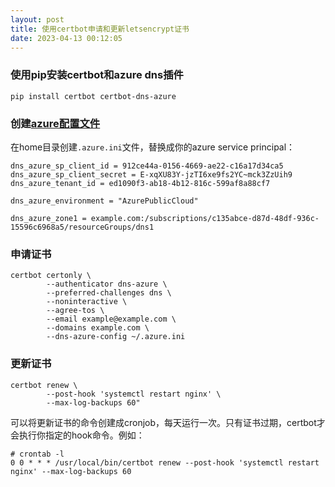 ```yaml
---
layout: post
title: 使用certbot申请和更新letsencrypt证书
date: 2023-04-13 00:12:05
---
```


### 使用pip安装certbot和azure dns插件

```
pip install certbot certbot-dns-azure
```


### 创建[azure配置文件](https://docs.certbot-dns-azure.co.uk/en/latest/#configuration)

在home目录创建`.azure.ini`文件，替换成你的azure service principal：

```
dns_azure_sp_client_id = 912ce44a-0156-4669-ae22-c16a17d34ca5
dns_azure_sp_client_secret = E-xqXU83Y-jzTI6xe9fs2YC~mck3ZzUih9
dns_azure_tenant_id = ed1090f3-ab18-4b12-816c-599af8a88cf7

dns_azure_environment = "AzurePublicCloud"

dns_azure_zone1 = example.com:/subscriptions/c135abce-d87d-48df-936c-15596c6968a5/resourceGroups/dns1
```

### 申请证书


```
certbot certonly \
        --authenticator dns-azure \
        --preferred-challenges dns \
        --noninteractive \
        --agree-tos \
        --email example@example.com \
        --domains example.com \
        --dns-azure-config ~/.azure.ini
```

### 更新证书

```
certbot renew \
        --post-hook 'systemctl restart nginx' \
        --max-log-backups 60"
```

可以将更新证书的命令创建成cronjob，每天运行一次。只有证书过期，certbot才会执行你指定的hook命令。例如：

```
# crontab -l
0 0 * * * /usr/local/bin/certbot renew --post-hook 'systemctl restart nginx' --max-log-backups 60
```
